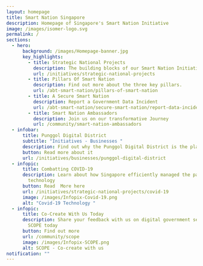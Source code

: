```yaml
---
layout: homepage
title: Smart Nation Singapore
description: Homepage of Singapore's Smart Nation Initiative
image: /images/isomer-logo.svg
permalink: /
sections:
  - hero:
      background: /images/Homepage-banner.jpg
      key_highlights:
        - title: Strategic National Projects
          description: The building blocks of our Smart Nation Initiative
          url: /initiatives/strategic-national-projects
        - title: Pillars Of Smart Nation
          description: Find out more about the three key pillars.
          url: /abt-smart-nation/pillars-of-smart-nation
        - title: A Secure Smart Nation
          description: Report a Government Data Incident
          url: /abt-smart-nation/secure-smart-nation/report-data-incident/
        - title: Smart Nation Ambassadors
          description: Join us on our transformative Journey
          url: /community/smart-nation-ambassadors
  - infobar:
      title: Punggol Digital District
      subtitle: "Initiatives - Businesses "
      description: Find out why the Punggol Digital District is the place to be!
      button: Read more about it
      url: /initiatives/businesses/punggol-digital-district
  - infopic:
      title: Combatting COVID-19
      description: Learn about how Singapore efficiently managed the pandemic with
        technology
      button: Read  More here
      url: /initiatives/strategic-national-projects/covid-19
      image: /images/Infopix-Covid-19.png
      alt: "Covid-19 Technology "
  - infopic:
      title: Co-Create With Us Today
      description: Share your feedback with us on digital government services via
        SCOPE today
      button: Find out more
      url: /community/scope
      image: /images/Infopix-SCOPE.png
      alt: SCOPE - Co-create with us
notification: ""
---
```

